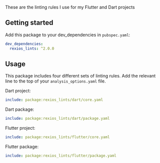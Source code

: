 These are the linting rules I use for my Flutter and Dart projects

## Getting started

Add this package to your dev_dependencies in `pubspec.yaml`:
```yaml
dev_dependencies:
  rexios_lints: ^2.0.0
```

## Usage

This package includes four different sets of linting rules. Add the relevant line to the top of your `analysis_options.yaml` file.

Dart project:
```yaml
include: package:rexios_lints/dart/core.yaml
```

Dart package:
```yaml
include: package:rexios_lints/dart/package.yaml
```

Flutter project:
```yaml
include: package:rexios_lints/flutter/core.yaml
```

Flutter package:
```yaml
include: package:rexios_lints/flutter/package.yaml
```